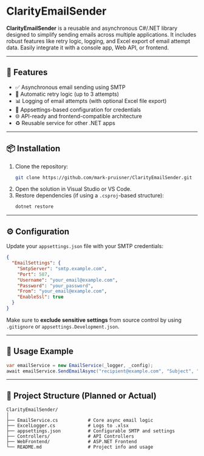 # ClarityEmailSender

**ClarityEmailSender** is a reusable and asynchronous C#/.NET library designed to simplify sending emails across multiple applications. It includes robust features like retry logic, logging, and Excel export of email attempt data. Easily integrate it with a console app, Web API, or frontend.

---

## 🚀 Features

- ✅ Asynchronous email sending using SMTP
- 🔁 Automatic retry logic (up to 3 attempts)
- 📊 Logging of email attempts (with optional Excel file export)
- 🔐 Appsettings-based configuration for credentials
- 🌐 API-ready and frontend-compatible architecture
- ♻️ Reusable service for other .NET apps

---

## 📦 Installation

1. Clone the repository:
   ```bash
   git clone https://github.com/mark-pruisner/ClarityEmailSender.git
   ```
2. Open the solution in Visual Studio or VS Code.
3. Restore dependencies (if using a `.csproj`-based structure):
   ```bash
   dotnet restore
   ```

---

## ⚙️ Configuration

Update your `appsettings.json` file with your SMTP credentials:

```json
{
  "EmailSettings": {
    "SmtpServer": "smtp.example.com",
    "Port": 587,
    "Username": "your_email@example.com",
    "Password": "your_password",
    "From": "your_email@example.com",
    "EnableSsl": true
  }
}
```

Make sure to **exclude sensitive settings** from source control by using `.gitignore` or `appsettings.Development.json`.

---

## 🧪 Usage Example

```csharp
var emailService = new EmailService(_logger, _config);
await emailService.SendEmailAsync("recipient@example.com", "Subject", "Body text");
```

---

## 📁 Project Structure (Planned or Actual)

```
ClarityEmailSender/
│
├── EmailService.cs           # Core async email logic
├── ExcelLogger.cs            # Logs to .xlsx
├── appsettings.json          # Configurable SMTP and settings
├── Controllers/              # API Controllers
├── WebFrontend/              # ASP.NET Frontend
└── README.md                 # Project info and usage
```



